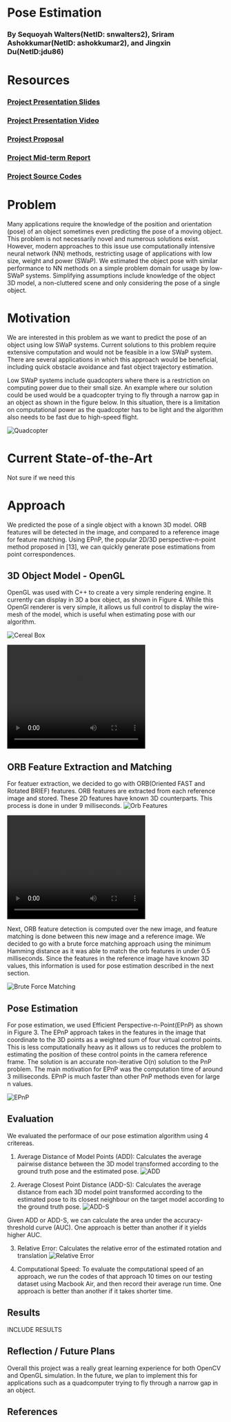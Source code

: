 # Pose Estimation
### By Sequoyah Walters(NetID: snwalters2), Sriram Ashokkumar(NetID: ashokkumar2), and Jingxin Du(NetID:jdu86)


# Resources
### [Project Presentation Slides](https://docs.google.com/presentation/d/1wN2tkIdrWc6zNNb7Fr0up25WB-uktFyzhzcq5vQqLLs/edit?usp=sharing)
### [Project Presentation Video](https://uwprod-my.sharepoint.com/:v:/g/personal/snwalters2_wisc_edu1/EUkXcHxw2dlCgaERJGYHZI4BxNixHhj5xG-2ZKZ3xNmBFQ?e=WHZoqO)
### [Project Proposal](https://drive.google.com/file/d/1hC8oRceYPUFodSvo5DaotZEf3OexQ76n/view?usp=share_link)
### [Project Mid-term Report](https://drive.google.com/file/d/178fejKkhdA7yCzVx__yCsbTKTNsXARnO/view?usp=share_link)
### [Project Source Codes](https://github.com/seqwalt/PoseEstimation)

# Problem
Many applications require the knowledge of the position and orientation (pose) of an object sometimes even
predicting the pose of a moving object. This problem is not necessarily novel and numerous solutions exist.
However, modern approaches to this issue use computationally intensive neural network (NN) methods, restricting 
usage of applications with low size, weight and power (SWaP). We estimated the object pose
with similar performance to NN methods on a simple problem domain for usage by low-SWaP systems. Simplifying 
assumptions include knowledge of the object 3D model, a non-cluttered scene and only considering
the pose of a single object.


# Motivation
We are interested in this problem as we want to predict the pose of an object using low SWaP systems. Current solutions to this problem require extensive computation and would not be feasible in a low SWaP system. There are several applications in which this approach would be beneficial, including quick obstacle avoidance and fast object trajectory estimation. 

Low SWaP systems include quadcopters where there is a restriction on computing power due to their small size. An example where our solution could be used would be a quadcopter trying to fly through a narrow gap in an object as shown in the figure below. In this situation, there is a limitation on computational power as the quadcopter has to be light and the algorithm also needs to be fast due to high-speed flight.

![Quadcopter](./assets/narrowObjectQuadcopter.png)

# Current State-of-the-Art
Not sure if we need this


# Approach
<!-- This work aims to re-implement and improve a classical pose estimation approach for a unique setting. By
considering the application of low-SWaP systems, our algorithm must be extremely light-weight and efficient
in order to obtain good performance. Existing approaches do not consider the use of low-SWaP systems, so
we aim to design an algorithm that can perform better for these types of systems. -->
We predicted the pose of a single object with a known 3D model. ORB features
will be detected in the image, and compared to a reference image for feature matching. Using EPnP, the
popular 2D/3D perspective-n-point method proposed in [13], we can quickly generate pose estimations from
point correspondences.

## 3D Object Model - OpenGL
OpenGL was used with C++ to create a very simple rendering engine. It currently
can display in 3D a box object, as shown in Figure 4. While this OpenGl renderer is very simple, it allows
us full control to display the wire-mesh of the model, which is useful when estimating pose with our
algorithm. 

<!-- Additionally, as long as we can render a model that has visually rich regions (such as the cereal
box), our algorithm should be able to detect features properly. -->

![Cereal Box](./assets/cereal_box.png)

<video width="320" height="240" controls>
    <source src="https://drive.google.com/file/d/1SqLvUjl3oCNT1KXPzjU2-KxbH9OFS9G3/view?usp=sharing" type="video/mp4">
</video>

## ORB Feature Extraction and Matching
For featuer extraction, we decided to go with ORB(Oriented FAST and Rotated BRIEF) features. ORB features are extracted from each reference image and stored. These 2D features have known 3D counterparts. This process is done in under 9 milliseconds.
![Orb Features](./assets/box_with_orb.png)

<video width="320" height="240" controls>
    <source src="https://drive.google.com/file/d/1SqLvUjl3oCNT1KXPzjU2-KxbH9OFS9G3/view?usp=sharing" type="video/mp4">
</video>

Next, ORB feature detection is computed over the new image, and feature matching is done between this 
new image and a reference image. We decided to go with a brute force matching approach using the 
minimum Hamming distance as it was able to match the orb features in under 0.5 milliseconds. Since 
the features in the reference image have known 3D values, this information is used for pose 
estimation described in the next section.

![Brute Force Matching](./assets/feature_matching.png)

## Pose Estimation
For pose estimation, we used Efficient Perspective-n-Point(EPnP) as shown in Figure 3. The EPnP
approach takes in the features in the image that coordinate to the 3D points as a weighted sum of four
virtual control points. This is less computationally heavy as it allows us to reduces the problem 
to estimating the position of these control points in the camera reference frame. The solution is 
an accurate non-iterative O(n) solution to the PnP problem. The main motivation for EPnP was the 
computation time of around 3 milliseconds. EPnP is much faster than other PnP methods even for 
large n values.

![EPnP](./assets/EPnP.png)


## Evaluation
We evaluated the performace of our pose estimation algorithm using 4 critereas.
1. Average Distance of Model Points (ADD): 
Calculates the average pairwise distance between the 3D model transformed according to the ground truth pose and the estimated pose.
![ADD](./assets/ADD_equation.png)

2. Average Closest Point Distance (ADD-S):
Calculates the average distance from each 3D model point transformed according to the estimated pose to its closest neighbour on the target model according to the ground truth pose.
![ADD-S](./assets/ADD-S_Equation.png)

Given ADD or ADD-S, we can calculate the area under the accuracy-threshold curve (AUC).
One approach is better than another if it yields higher AUC.

3. Relative Error: 
Calculates the relative error of the estimated rotation and translation
![Relative Error](./assets/Relative_Error_Equation.png)

4. Computational Speed:
To evaluate the computational speed of an approach, we run the codes of that approach 10 times on our testing dataset using Macbook Air, and then record their average run time. One approach is better than another if it takes shorter time.


## Results
INCLUDE RESULTS





## Reflection / Future Plans
Overall this project was a really great learning experience for both OpenCV and OpenGL simulation. 
In the future, we plan to implement this for applications such as a quadcomputer trying to fly 
through a narrow gap in an object.


## References


